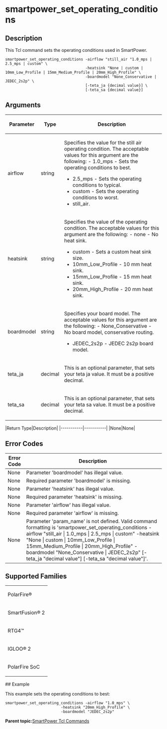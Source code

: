# smartpower\_set\_operating\_conditions

## Description

This Tcl command sets the operating conditions used in SmartPower.

```
smartpower_set_operating_conditions -airflow "still_air "1.0_mps | 2.5_mps | custom" \
                                    -heatsink "None | custom | 10mm_Low_Profile | 15mm_Medium_Profile | 20mm_High_Profile" \
                                    -boardmodel "None_Conservative | JEDEC_2s2p" \
                                    [-teta_ja {decimal value}] \
                                    [-teta_sa {decimal value}]
```

## Arguments

<table id="GUID-9E83BE06-2C37-4A89-A81B-C3C8CD606785"><thead><tr><th>

Parameter

</th><th>

Type

</th><th>

Description

</th></tr></thead><tbody><tr><td>

airflow

</td><td>

string

</td><td>

Specifies the value for the still air operating condition. The acceptable values for this argument are the following: -   1.0\_mps - Sets the operating conditions to best.
-   2.5\_mps - Sets the operating conditions to typical.
-   custom - Sets the operating conditions to worst.
-   still\_air.

</td></tr><tr><td>

heatsink

</td><td>

string

</td><td>

Specifies the value of the operating condition. The acceptable values for this argument are the following: -   none - No heat sink.
-   custom - Sets a custom heat sink size.
-   10mm\_Low\_Profile - 10 mm heat sink.
-   15mm\_Low\_Profile - 15 mm heat sink.
-   20mm\_High\_Profile - 20 mm heat sink.

</td></tr><tr><td>

boardmodel

</td><td>

string

</td><td>

Specifies your board model. The acceptable values for this argument are the following: -   None\_Conservative - No board model, conservative routing.
-   JEDEC\_2s2p - JEDEC 2s2p board model.

</td></tr><tr><td>

teta\_ja

</td><td>

decimal

</td><td>

This is an optional parameter, that sets your teta ja value. It must be a positive decimal.

</td></tr><tr><td>

teta\_sa

</td><td>

decimal

</td><td>

This is an optional parameter, that sets your teta sa value. It must be a positive decimal.

</td></tr></tbody>
</table>|Return Type|Description|
|-----------|-----------|
|None|None|

## Error Codes

|Error Code|Description|
|----------|-----------|
|None|Parameter 'boardmodel' has illegal value.|
|None|Required parameter 'boardmodel' is missing.|
|None|Parameter 'heatsink' has illegal value.|
|None|Required parameter 'heatsink' is missing.|
|None|Parameter 'airflow' has illegal value.|
|None|Required parameter 'airflow' is missing.|
|None|Parameter 'param\_name' is not defined. Valid command formatting is 'smartpower\_set\_operating\_conditions -airflow "still\_air \| 1.0\_mps \| 2.5\_mps \| custom" -heatsink "None \| custom \| 10mm\_Low\_Profile \| 15mm\_Medium\_Profile \| 20mm\_High\_Profile" -boardmodel "None\_Conservative \| JEDEC\_2s2p" \[-teta\_ja "decimal value"\] \[-teta\_sa "decimal value"\]'.|

## Supported Families

<table id="GUID-FB36BAE9-5946-4A8C-B7CC-9E096CFEA47B"><tbody><tr><td>

PolarFire®

</td></tr><tr><td>

SmartFusion® 2

</td></tr><tr><td>

RTG4™

</td></tr><tr><td>

IGLOO® 2

</td></tr><tr><td>

PolarFire SoC

</td></tr></tbody>
</table>## Example

This example sets the operating conditions to best:

```
smartpower_set_operating_conditions -airflow "1.0_mps" \
                         -heatsink "20mm_High_Profile" \
                         -boardmodel "JEDEC_2s2p"
```

**Parent topic:**[SmartPower Tcl Commands](GUID-33C45F08-A467-4461-B5EF-8D86325E235A.md)

